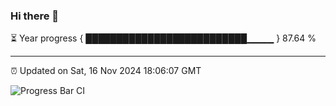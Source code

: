 ### Hi there 👋

⏳ Year progress { ██████████████████████████▁▁▁▁ } 87.64 %

---

⏰ Updated on Sat, 16 Nov 2024 18:06:07 GMT

![Progress Bar CI](https://github.com/liununu/liununu/workflows/Progress%20Bar%20CI/badge.svg)
